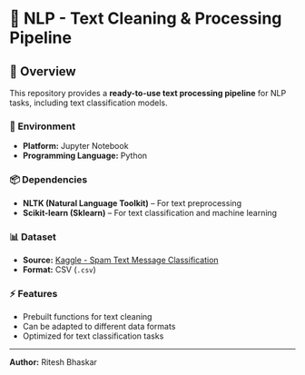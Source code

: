 

# 📝 NLP - Text Cleaning & Processing Pipeline  

## 🚀 Overview  
This repository provides a **ready-to-use text processing pipeline** for NLP tasks, including text classification models.  

### 🔧 Environment  
- **Platform:** Jupyter Notebook  
- **Programming Language:** Python  

### 📦 Dependencies  
- **NLTK (Natural Language Toolkit)** – For text preprocessing  
- **Scikit-learn (Sklearn)** – For text classification and machine learning  

### 📊 Dataset  
- **Source:** [Kaggle - Spam Text Message Classification](https://www.kaggle.com/team-ai/spam-text-message-classification)  
- **Format:** CSV (`.csv`)  

### ⚡ Features  
- Prebuilt functions for text cleaning  
- Can be adapted to different data formats  
- Optimized for text classification tasks  

---  
**Author:** Ritesh Bhaskar  
